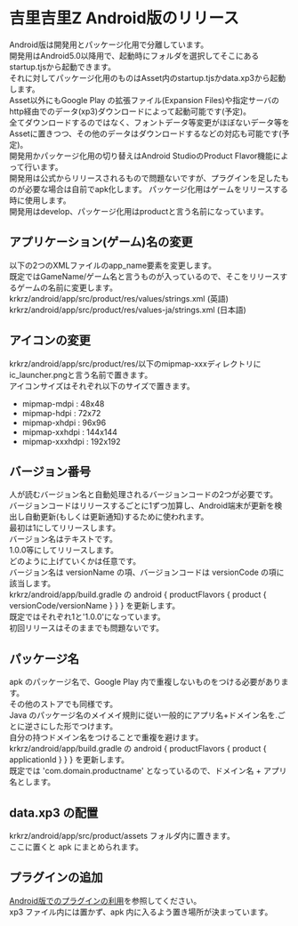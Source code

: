 # 吉里吉里Z Android版のリリース
Android版は開発用とパッケージ化用で分離しています。  
開発用はAndroid5.0以降用で、起動時にフォルダを選択してそこにあるstartup.tjsから起動できます。  
それに対してパッケージ化用のものはAsset内のstartup.tjsかdata.xp3から起動します。  
Asset以外にもGoogle Play の拡張ファイル(Expansion Files)や指定サーバのhttp経由でのデータ(xp3)ダウンロードによって起動可能です(予定)。  
全てダウンロードするのではなく、フォントデータ等変更がほぼないデータ等をAssetに置きつつ、その他のデータはダウンロードするなどの対応も可能です(予定)。  
開発用かパッケージ化用の切り替えはAndroid StudioのProduct Flavor機能によって行います。  
開発用は公式からリリースされるもので問題ないですが、プラグインを足したものが必要な場合は自前でapk化します。 
パッケージ化用はゲームをリリースする時に使用します。  
開発用はdevelop、パッケージ化用はproductと言う名前になっています。

## アプリケーション(ゲーム)名の変更
以下の2つのXMLファイルのapp_name要素を変更します。  
既定ではGameName/ゲーム名と言うものが入っているので、そこをリリースするゲームの名前に変更します。
krkrz/android/app/src/product/res/values/strings.xml (英語)  
krkrz/android/app/src/product/res/values-ja/strings.xml (日本語)

## アイコンの変更
krkrz/android/app/src/product/res/以下のmipmap-xxxディレクトリにic_launcher.pngと言う名前で置きます。  
アイコンサイズはそれぞれ以下のサイズで置きます。
* mipmap-mdpi : 48x48
* mipmap-hdpi : 72x72
* mipmap-xhdpi : 96x96
* mipmap-xxhdpi : 144x144
* mipmap-xxxhdpi : 192x192

## バージョン番号
人が読むバージョン名と自動処理されるバージョンコードの2つが必要です。  
バージョンコードはリリースするごとに1ずつ加算し、Android端末が更新を検出し自動更新(もしくは更新通知)するために使われます。  
最初は1にしてリリースします。  
バージョン名はテキストです。  
1.0.0等にしてリリースします。  
どのように上げていくかは任意です。  
バージョン名は versionName の項、バージョンコードは versionCode の項に該当します。  
krkrz/android/app/build.gradle の android { productFlavors { product { versionCode/versionName } } } を更新します。  
既定ではそれぞれ1と'1.0.0'になっています。  
初回リリースはそのままでも問題ないです。

## パッケージ名
apk のパッケージ名で、Google Play 内で重複しないものをつける必要があります。  
その他のストアでも同様です。  
Java のパッケージ名のメイメイ規則に従い一般的にアプリ名+ドメイン名を.ごとに逆さにした形でつけます。  
自分の持つドメイン名をつけることで重複を避けます。  
krkrz/android/app/build.gradle の android { productFlavors { product { applicationId } } } を更新します。  
既定では 'com.domain.productname' となっているので、ドメイン名 + アプリ名とします。

## data.xp3 の配置
krkrz/android/app/src/product/assets フォルダ内に置きます。  
ここに置くと apk にまとめられます。

## プラグインの追加
[Android版でのプラグインの利用](https://krkrz.github.io/android_plugins/)を参照してください。  
xp3 ファイル内には置かず、apk 内に入るよう置き場所が決まっています。